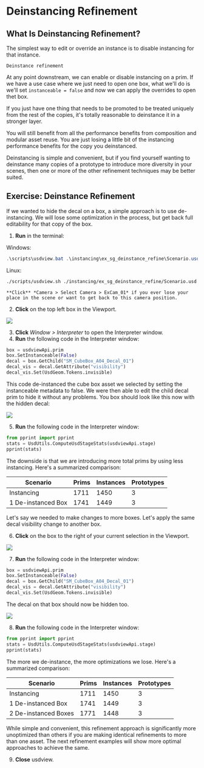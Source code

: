 # Deinstancing Refinement

## What Is Deinstancing Refinement?

The simplest way to edit or override an instance is to disable instancing for that instance.

```{figure} ../../images/asset-modularity-instancing/deinstance-refinement.mp4
Deinstance refinement
```

At any point downstream, we can enable or disable instancing on a prim. If we have a use case where we just need to open one box, what we'll do is we'll set `instanceable = false` and now we can apply the overrides to open thet box. 

If you just have one thing that needs to be promoted to be treated uniquely from the rest of the copies, it's totally reasonable to deinstance it in a stronger layer.

You will still benefit from all the performance benefits from composition and modular asset reuse. You are just losing a little bit of the instancing performance benefits for the copy you deinstanced.

Deinstancing is simple and convenient, but if you find yourself wanting to deinstance many copies of a prototype to introduce more diversity in your scenes, then one or more of the other refinement techniques may be better suited.

## Exercise: Deinstance Refinement

If we wanted to hide the decal on a box, a simple approach is to use de-instancing. We will lose some optimization in the process, but get back full editability for that copy of the box.

1. **Run** in the terminal:

Windows:
```powershell
.\scripts\usdview.bat .\instancing\ex_sg_deinstance_refine\Scenario.usd  --camera ExCam_01
```
Linux:
```sh
./scripts/usdview.sh ./instancing/ex_sg_deinstance_refine/Scenario.usd --camera ExCam_01
```

```{tip}
**Click** *Camera > Select Camera > ExCam_01* if you ever lose your place in the scene or want to get back to this camera position.
```

2. **Click** on the top left box in the Viewport.

![](../../images/asset-modularity-instancing//top-left-box-closeup.png)

3. **Click** *Window > Interpreter* to open the Interpreter window.
4. **Run** the following code in the Interpreter window:
```python
box = usdviewApi.prim
box.SetInstanceable(False)
decal = box.GetChild("SM_CubeBox_A04_Decal_01")
decal_vis = decal.GetAttribute("visibility")
decal_vis.Set(UsdGeom.Tokens.invisible)
```

This code de-instanced the cube box asset we selected by setting the instanceable metadata to false. We were then able to edit the child decal prim to hide it without any problems. You box should look like this now with the hidden decal:

![](../../images/asset-modularity-instancing//hidden-decal.png)

5. **Run** the following code in the Interpreter window:
```python
from pprint import pprint
stats = UsdUtils.ComputeUsdStageStats(usdviewApi.stage)
pprint(stats)
```

The downside is that we are introducing more total prims by using less instancing. Here's a summarized comparison:

Scenario | Prims | Instances | Prototypes 
---|---|---|---
Instancing | 1711 | 1450 | 3
1 De-instanced Box | 1741 | 1449 | 3

Let's say we needed to make changes to more boxes. Let's apply the same decal visibility change to another box.

6. **Click** on the box to the right of your current selection in the Viewport.

![](../../images/asset-modularity-instancing//middle-box.png)

7. **Run** the following code in the Interpreter window:
```python
box = usdviewApi.prim
box.SetInstanceable(False)
decal = box.GetChild("SM_CubeBox_A04_Decal_01")
decal_vis = decal.GetAttribute("visibility")
decal_vis.Set(UsdGeom.Tokens.invisible)
```

The decal on that box should now be hidden too.

![](../../images/asset-modularity-instancing//hidden-decals-2.png)

8. **Run** the following code in the Interpreter window:
```python
from pprint import pprint
stats = UsdUtils.ComputeUsdStageStats(usdviewApi.stage)
pprint(stats)
```

The more we de-instance, the more optimizations we lose. Here's a summarized comparison:

Scenario | Prims | Instances | Prototypes 
---|---|---|---
Instancing | 1711 | 1450 | 3
1 De-instanced Box | 1741 | 1449 | 3
2 De-instanced Boxes | 1771 | 1448 | 3

While simple and convenient, this refinement approach is significantly more unoptimized than others if you are making identical refinements to more than one asset. The next refinement examples will show more optimal approaches to achieve the same.

9. **Close** usdview.